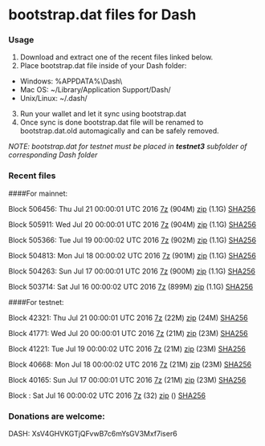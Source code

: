 # bootstrap.dat files for Dash

### Usage

1. Download and extract one of the recent files linked below.
2. Place bootstrap.dat file inside of your Dash folder:
 - Windows: %APPDATA%\Dash\
 - Mac OS: ~/Library/Application Support/Dash/
 - Unix/Linux: ~/.dash/
3. Run your wallet and let it sync using bootstrap.dat
4. Once sync is done bootstrap.dat file will be renamed to bootstrap.dat.old automagically and can be safely removed.

_NOTE: bootstrap.dat for testnet must be placed in **testnet3** subfolder of corresponding Dash folder_

### Recent files

####For mainnet:

Block 506456: Thu Jul 21 00:00:01 UTC 2016 [7z](https://transfer.sh/Xpi3/bootstrap.dat.20160721.7z) (904M) [zip](https://transfer.sh/SLXiv/bootstrap.dat.20160721.zip) (1.1G) [SHA256](https://transfer.sh/bZD7j/sha256.txt)

Block 505911: Wed Jul 20 00:00:01 UTC 2016 [7z](https://transfer.sh/jtsBO/bootstrap.dat.20160720.7z) (904M) [zip](https://transfer.sh/DyR90/bootstrap.dat.20160720.zip) (1.1G) [SHA256](https://transfer.sh/Ivos5/sha256.txt)

Block 505366: Tue Jul 19 00:00:02 UTC 2016 [7z](https://transfer.sh/IpyQo/bootstrap.dat.20160719.7z) (902M) [zip](https://transfer.sh/LVw9Z/bootstrap.dat.20160719.zip) (1.1G) [SHA256](https://transfer.sh/cd8Gi/sha256.txt)

Block 504813: Mon Jul 18 00:00:02 UTC 2016 [7z](https://transfer.sh/G6GTj/bootstrap.dat.20160718.7z) (901M) [zip](https://transfer.sh/146ehw/bootstrap.dat.20160718.zip) (1.1G) [SHA256](https://transfer.sh/S3GlI/sha256.txt)

Block 504263: Sun Jul 17 00:00:01 UTC 2016 [7z](https://transfer.sh/15WGDk/bootstrap.dat.20160717.7z) (900M) [zip](https://transfer.sh/93FBf/bootstrap.dat.20160717.zip) (1.1G) [SHA256](https://transfer.sh/rcqAA/sha256.txt)

Block 503714: Sat Jul 16 00:00:02 UTC 2016 [7z](https://transfer.sh/1Oymj/bootstrap.dat.20160716.7z) (899M) [zip](https://transfer.sh/ZjVGD/bootstrap.dat.20160716.zip) (1.1G) [SHA256](https://transfer.sh/6Mx78/sha256.txt)

####For testnet:

Block 42321: Thu Jul 21 00:00:01 UTC 2016 [7z](https://transfer.sh/NWW9r/bootstrap.dat.20160721.7z) (22M) [zip](https://transfer.sh/T16bG/bootstrap.dat.20160721.zip) (24M) [SHA256](https://transfer.sh/cLvD3/sha256.txt)

Block 41771: Wed Jul 20 00:00:01 UTC 2016 [7z](https://transfer.sh/13gCma/bootstrap.dat.20160720.7z) (21M) [zip](https://transfer.sh/14Yob4/bootstrap.dat.20160720.zip) (23M) [SHA256](https://transfer.sh/Uiet5/sha256.txt)

Block 41221: Tue Jul 19 00:00:02 UTC 2016 [7z](https://transfer.sh/fBqjq/bootstrap.dat.20160719.7z) (21M) [zip](https://transfer.sh/lYAw0/bootstrap.dat.20160719.zip) (23M) [SHA256](https://transfer.sh/sf9bM/sha256.txt)

Block 40668: Mon Jul 18 00:00:02 UTC 2016 [7z](https://transfer.sh/MuKUI/bootstrap.dat.20160718.7z) (21M) [zip](https://transfer.sh/y8myU/bootstrap.dat.20160718.zip) (23M) [SHA256](https://transfer.sh/dlCRX/sha256.txt)

Block 40165: Sun Jul 17 00:00:01 UTC 2016 [7z](https://transfer.sh/Yruka/bootstrap.dat.20160717.7z) (21M) [zip](https://transfer.sh/ha0uV/bootstrap.dat.20160717.zip) (23M) [SHA256](https://transfer.sh/NUE6x/sha256.txt)

Block : Sat Jul 16 00:00:02 UTC 2016 [7z](https://transfer.sh/h0Jxx/bootstrap.dat.20160716.7z) (32) [zip]() () [SHA256](https://transfer.sh/Wi17q/sha256.txt)

### Donations are welcome:

DASH: XsV4GHVKGTjQFvwB7c6mYsGV3Mxf7iser6
